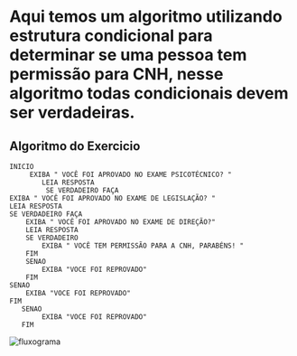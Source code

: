 # Aqui temos um algoritmo utilizando estrutura condicional para determinar se uma pessoa tem permissão para CNH, nesse algoritmo todas condicionais devem ser  verdadeiras.

## Algoritmo do Exercicio



 	INICIO
         EXIBA " VOCÊ FOI APROVADO NO EXAME PSICOTÉCNICO? "
            LEIA RESPOSTA 
             SE VERDADEIRO FAÇA
 	EXIBA " VOCÊ FOI APROVADO NO EXAME DE LEGISLAÇÃO? "
	LEIA RESPOSTA
	SE VERDADEIRO FAÇA
  		EXIBA " VOCÊ FOI APROVADO NO EXAME DE DIREÇÃO?"
		LEIA RESPOSTA
		SE VERDADEIRO
			EXIBA " VOCÊ TEM PERMISSÃO PARA A CNH, PARABÉNS! "
		FIM
		SENAO
			EXIBA "VOCE FOI REPROVADO"
		FIM
	SENAO
		EXIBA "VOCE FOI REPROVADO"
	FIM
       SENAO
			EXIBA "VOCE FOI REPROVADO"
       FIM
![fluxograma](https://user-images.githubusercontent.com/104045633/168195784-f19344c1-8cfc-4a07-bda8-9236c220dd2e.png)





















